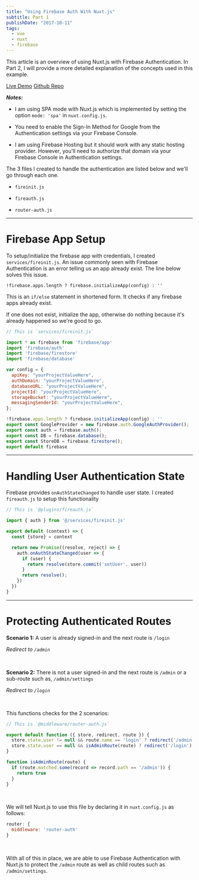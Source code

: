 ```yaml
---
title: "Using Firebase Auth With Nuxt.js"
subtitle: Part 1
publishDate: "2017-10-11"
tags:
  - vue
  - nuxt
  - firebase
---
```


This article is an overview of using Nuxt.js with Firebase Authentication. In Part 2, I will provide a more detailed explanation of the concepts used in this example.

<div class="flexContainer">
<a target="/\_blank" rel="noopener" href=https://nuxt-firebase-auth.firebaseapp.com/>Live Demo</a>
<a target="/\_blank" rel="noopener" href=https://github.com/davidroyer/nuxt-firebase-auth>Github Repo</a>
</div>

**_Notes:_**
- I am using SPA mode with Nuxt.js which is implemented by setting the option `mode: 'spa'` in `nuxt.config.js`.

- You need to enable the Sign-In Method for Google from the Authentication settings via your Firebase Console.

- I am using Firebase Hosting but it should work with any static hosting provider. However, you'll need to authorize that domain via your Firebase Console in Authentication settings.

The 3 files I created to handle the authentication are listed below and we'll go through each one.

- `fireinit.js`

- `fireauth.js`

- `router-auth.js`

---
# Firebase App Setup
To setup/initialize the firebase app with credentials, I created `services/fireinit.js`. An issue commonly seen with Firebase Authentication is an error telling us an app already exist. The line below solves this issue.

`!firebase.apps.length ? firebase.initializeApp(config) : ''`

This is an `if/else` statement in shortened form. It checks if any firebase apps already exist.

If one does not exist, initialize the app, otherwise do nothing because it's already happened so we're good to go.

  ```js
  // This is `services/fireinit.js`

  import * as firebase from 'firebase/app'
  import 'firebase/auth'
  import 'firebase/firestore'
  import 'firebase/database'

  var config = {
    apiKey: "yourProjectValueHere",
    authDomain: "yourProjectValueHere",
    databaseURL: "yourProjectValueHere",
    projectId: "yourProjectValueHere",
    storageBucket: "yourProjectValueHere",
    messagingSenderId: "yourProjectValueHere",
  };

  !firebase.apps.length ? firebase.initializeApp(config) : ''
  export const GoogleProvider = new firebase.auth.GoogleAuthProvider();
  export const auth = firebase.auth();
  export const DB = firebase.database();
  export const StoreDB = firebase.firestore();
  export default firebase
  ```

---

# Handling User Authentication State
Firebase provides `onAuthStateChanged` to handle user state. I created `fireauth.js` to setup this functionality

  ```js
  // This is `@plugins/fireauth.js`

  import { auth } from '@/services/fireinit.js'

  export default (context) => {
    const {store} = context

    return new Promise((resolve, reject) => {
      auth.onAuthStateChanged(user => {
        if (user) {
          return resolve(store.commit('setUser', user))
        }
        return resolve();
      })
    })
  }
  ```
---

# Protecting Authenticated Routes

**Scenario 1:**
A user is already signed-in and the next route is `/login`

*Redirect to `/admin`*

<br>

**Scenario 2:**
There is not a user signed-in and the next route is `/admin` or a sub-route such as, `/admin/settings`

  *Redirect to `/login`*

<br>

This functions checks for the 2 scenarios:

```js
// This is `@middleware/router-auth.js`

export default function ({ store, redirect, route }) {
  store.state.user != null && route.name == 'login' ? redirect('/admin') : ''
  store.state.user == null && isAdminRoute(route) ? redirect('/login') : ''
}

function isAdminRoute(route) {
  if (route.matched.some(record => record.path == '/admin')) {
    return true
  }
}
```
<br>

We will tell Nuxt.js to use this file by declaring it in `nuxt.config.js` as follows:

```js
router: {
  middleware: 'router-auth'
}
```
<br>

With all of this in place, we are able to use Firebase Authentication with Nuxt.js to protect the `/admin` route as well as child routes such as `/admin/settings`.
